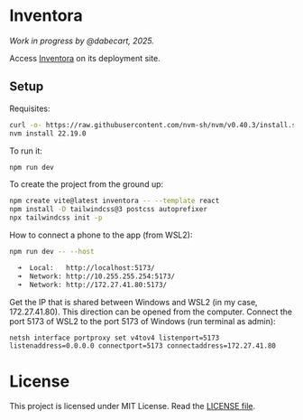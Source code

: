 # Inventora

*Work in progress by @dabecart, 2025.*

Access [Inventora](https://dabecart.github.io/inventora/) on its deployment site.

## Setup

Requisites:

```bash
curl -o- https://raw.githubusercontent.com/nvm-sh/nvm/v0.40.3/install.sh | bash
nvm install 22.19.0
```

To run it:

```bash
npm run dev
```

To create the project from the ground up:

```bash
npm create vite@latest inventora -- --template react
npm install -D tailwindcss@3 postcss autoprefixer
npx tailwindcss init -p
```

How to connect a phone to the app (from WSL2):
```bash
npm run dev -- --host

  ➜  Local:   http://localhost:5173/
  ➜  Network: http://10.255.255.254:5173/
  ➜  Network: http://172.27.41.80:5173/
```

Get the IP that is shared between Windows and WSL2 (in my case, 172.27.41.80). This direction can be opened from the computer. 
Connect the port 5173 of WSL2 to the port 5173 of Windows (run terminal as admin):
```
netsh interface portproxy set v4tov4 listenport=5173 listenaddress=0.0.0.0 connectport=5173 connectaddress=172.27.41.80
```

# License
This project is licensed under MIT License. Read the [LICENSE file](LICENSE).
